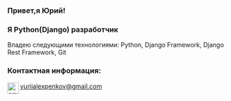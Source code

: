 ### Привет,я Юрий!

### Я Python(Django) разработчик
Владею следующими технологиями: Python, Django Framework, Django Rest Framework, Git

### Контактная информация:
<img alt="email" align="left"  width="26px"  src="https://image.flaticon.com/icons/png/512/2089/2089181.png"/>yuriialexpenkov@gmail.com

